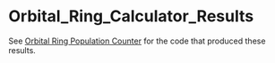 # Orbital_Ring_Calculator_Results

See [Orbital Ring Population Counter](https://github.com/jcg1183/Orbital_Ring_Population_Calulator) for the code that produced these results.
